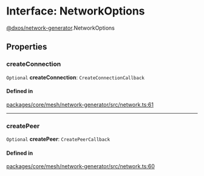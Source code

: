 # Interface: NetworkOptions

[@dxos/network-generator](../modules/dxos_network_generator.md).NetworkOptions

## Properties

### createConnection

 `Optional` **createConnection**: `CreateConnectionCallback`

#### Defined in

[packages/core/mesh/network-generator/src/network.ts:61](https://github.com/dxos/dxos/blob/main/packages/core/mesh/network-generator/src/network.ts#L61)

___

### createPeer

 `Optional` **createPeer**: `CreatePeerCallback`

#### Defined in

[packages/core/mesh/network-generator/src/network.ts:60](https://github.com/dxos/dxos/blob/main/packages/core/mesh/network-generator/src/network.ts#L60)
